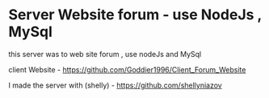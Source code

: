 # Server Website forum - use NodeJs , MySql

this server was to web site forum , use nodeJs and MySql 

client Website - https://github.com/Goddier1996/Client_Forum_Website

I made the server with (shelly) - https://github.com/shellyniazov 

